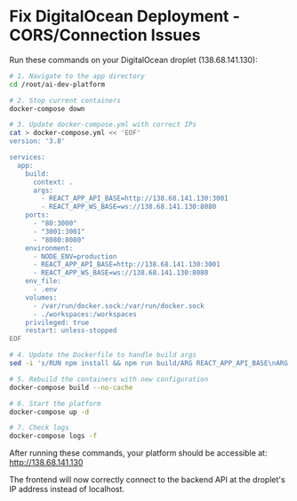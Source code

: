 # Fix DigitalOcean Deployment - CORS/Connection Issues

Run these commands on your DigitalOcean droplet (138.68.141.130):

```bash
# 1. Navigate to the app directory
cd /root/ai-dev-platform

# 2. Stop current containers
docker-compose down

# 3. Update docker-compose.yml with correct IPs
cat > docker-compose.yml << 'EOF'
version: '3.8'

services:
  app:
    build: 
      context: .
      args:
        - REACT_APP_API_BASE=http://138.68.141.130:3001
        - REACT_APP_WS_BASE=ws://138.68.141.130:8080
    ports:
      - "80:3000"
      - "3001:3001"
      - "8080:8080"
    environment:
      - NODE_ENV=production
      - REACT_APP_API_BASE=http://138.68.141.130:3001
      - REACT_APP_WS_BASE=ws://138.68.141.130:8080
    env_file:
      - .env
    volumes:
      - /var/run/docker.sock:/var/run/docker.sock
      - ./workspaces:/workspaces
    privileged: true
    restart: unless-stopped
EOF

# 4. Update the Dockerfile to handle build args
sed -i 's/RUN npm install && npm run build/ARG REACT_APP_API_BASE\nARG REACT_APP_WS_BASE\nRUN npm install \&\& REACT_APP_API_BASE=$REACT_APP_API_BASE REACT_APP_WS_BASE=$REACT_APP_WS_BASE npm run build/g' Dockerfile

# 5. Rebuild the containers with new configuration
docker-compose build --no-cache

# 6. Start the platform
docker-compose up -d

# 7. Check logs
docker-compose logs -f
```

After running these commands, your platform should be accessible at:
http://138.68.141.130

The frontend will now correctly connect to the backend API at the droplet's IP address instead of localhost.